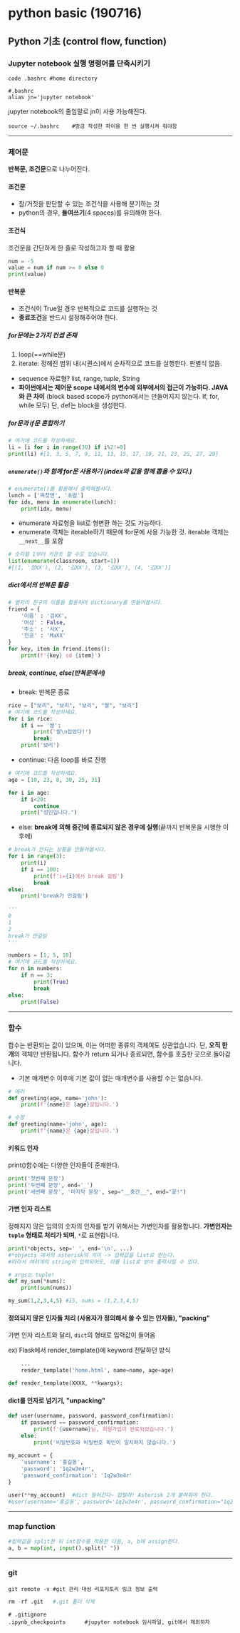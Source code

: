 # python basic (190716)

## Python 기초 (control flow, function)



### Jupyter notebook 실행 명령어를 단축시키기

```shell
code .bashrc #home directory
```

```
#.bashrc
alias jn='jupyter notebook'
```

jupyter notebook의 줄임말로 jn이 사용 가능해진다.

```shell
source ~/.bashrc	#방금 작성한 파이을 한 번 실행시켜 줘야함
```



---



### 제어문

**반복문, 조건문**으로 나누어진다.

#### 조건문

- 참/거짓을 판단할 수 있는 조건식을 사용해 분기하는 것
- python의 경우, **들여쓰기**(4 spaces)를 유의해야 한다.

#### 조건식

조건문을 간단하게 한 줄로 작성하고자 할 때 활용

```python
num = -5
value = num if num >= 0 else 0
print(value)
```

#### 반복문

- 조건식이 True일 경우 반복적으로 코드를 실행하는 것
- **종료조건**을 반드시 설정해주어야 한다.

##### for문에는 2가지 컨셉 존재

1. loop(==while문)
2. iterate: 정해진 범위 내(시퀀스)에서 순차적으로 코드를 실행한다. 판별식 없음.

- sequence 자료형? list, range, tuple, String
- **파이썬에서는 제어문 scope 내에서의 변수에 외부에서의 접근이 가능하다. JAVA와 큰 차이** (block based scope가 python에서는 만들어지지 않는다. If, for, while 모두) 단, def는 block을 생성한다.

##### for문과 if문 혼합하기

```python
# 여기에 코드를 작성하세요.
li = [i for i in range(30) if i%2!=0]
print(li) #[1, 3, 5, 7, 9, 11, 13, 15, 17, 19, 21, 23, 25, 27, 29]
```

##### `enumerate()`와 함께 for문 사용하기 (index와 값을 함께 뽑을 수 있다.)

```python
# enumerate()를 활용해서 출력해봅시다.
lunch = ['짜장면', '초밥']
for idx, menu in enumerate(lunch):
    print(idx, menu)
```

- enumerate 자료형을 list로 형변환 하는 것도 가능하다.
- enumerate 객체는 iterable하기 때문에 for문에 사용 가능한 것. iterable 객체는 `__next__`를 포함 

```python
# 숫자를 1부터 카운트 할 수도 있습니다.
list(enumerate(classroom, start=1))
#[(1, '정XX'), (2, '김XX'), (3, '김XX'), (4, '김XX')]
```

##### dict에서의 반복문 활용

```python
# 옆자리 친구의 이름을 활용하여 dictionary를 만들어봅시다.
friend = {
    '이름' : '김XX',
    '여성' : False,
    '주소' : '사X',
    '전공' : 'MaXX'
}
for key, item in friend.items():
    print(f'{key} cd {item}')
```

##### break, continue, else(반복문에서)

- break: 반복문 종료

```python
rice = ["보리", "보리", "보리", "쌀", "보리"]
# 여기에 코드를 작성하세요.
for i in rice:
    if i == '쌀':
        print('쌀\n잡았다!')
        break;
    print('보리')
```

- continue: 다음 loop를 바로 진행

```python
# 여기에 코드를 작성하세요.
age = [10, 23, 8, 30, 25, 31]

for i in age:
    if i<20:
        continue
    print("성인입니다.")
```

- else: **break에 의해 중간에 종료되지 않은 경우에 실행**(끝까지 반복문을 시행한 이후에)

```python
# break가 안되는 상황을 만들어봅시다.
for i in range(3):
    print(i)
    if i == 100:
        print(f'i={i}에서 break 걸림')
        break
else:
    print('break가 안걸림')
    
'''
0
1
2
break가 안걸림
'''
```

```python
numbers = [1, 5, 10]
# 여기에 코드를 작성하세요.
for n in numbers:
    if n == 3:
        print(True)
        break
else:
    print(False)
```



----



### 함수

함수는 반환되는 값이 있으며, 이는 어떠한 종류의 객체여도 상관없습니다. 단, **오직 한 개**의 객체만 반환됩니다. 함수가 return 되거나 종료되면, 함수를 호출한 곳으로 돌아갑니다.

- 기본 매개변수 이후에 기본 값이 없는 매개변수를 사용할 수는 없습니다.

```python
# 에러
def greeting(age, name='john'):
    print(f'{name}은 {age}살입니다.')

# 수정
def greeting(name='john', age):
    print(f'{name}은 {age}살입니다.')
```

#### 키워드 인자

print()함수에는 다양한 인자들이 준재한다.

```python
print('첫번째 문장')
print('두번째 문장', end='_')
print('세번째 문장', '마지막 문장', sep="__중간__", end="끝!")
```

#### 가변 인자 리스트

정해지지 않은 임의의 숫자의 인자를 받기 위해서는 가변인자를 활용합니다. **가변인자는 `tuple` 형태로 처리가 되며**, `*`로 표현합니다.

```python
print(*objects, sep=' ', end='\n', ...)
#*objects 에서의 asterisk의 의미 -> 입력값을 list로 받는다.
#따라서 여러개의 string이 입력되어도, 이를 list로 받아 출력시킬 수 있다.
```

```python
# args는 tuple!
def my_sum(*nums):
    print(sum(nums)) 

my_sum(1,2,3,4,5) #15, nums = (1,2,3,4,5)
```

#### 정의되지 않은 인자들 처리 (사용자가 정의해서 쓸 수 있는 인자들), "packing"

가변 인자 리스트와 달리, `dict`의 형태로 입력값이 들어옴

ex) Flask에서 render_template()에 keyword 전달하던 방식

```python
	...
	render_template('home.html', name=name, age=age)

def render_template(XXXX, **kwargs):
```

#### dict를 인자로 넘기기, "unpacking"

```python
def user(username, password, password_confirmation):
    if password == password_confirmation:
        print(f'{username}님, 회원가입이 완료되었습니다.')
    else:
        print('비밀번호와 비밀번호 확인이 일치하지 않습니다.')
        
my_account = {
    'username': '홍길동',
    'password': '1q2w3e4r',
    'password_confirmation': '1q2w3e4r'
}

user(**my_account)	#dict 들어간다~ 입벌려! Asterisk 2개 붙여줘야 한다.
#user(username='홍길동', password='1q2w3e4r', password_confirmation="1q2w3e4r") 동일
```



----



### map function

```python
#입력값을 split한 뒤 int함수를 적용한 다음, a, b에 assign한다.
a, b = map(int, input().split(" "))
```



------



### git

```shell
git remote -v #git 관리 대상 리포지토리 링크 정보 출력
```

```python
rm -rf .git   #.git 폴더 삭제
```

```
# .gitignore
.ipynb_checkpoints		#jupyter notebook 임시파일, git에서 제외하자
```




